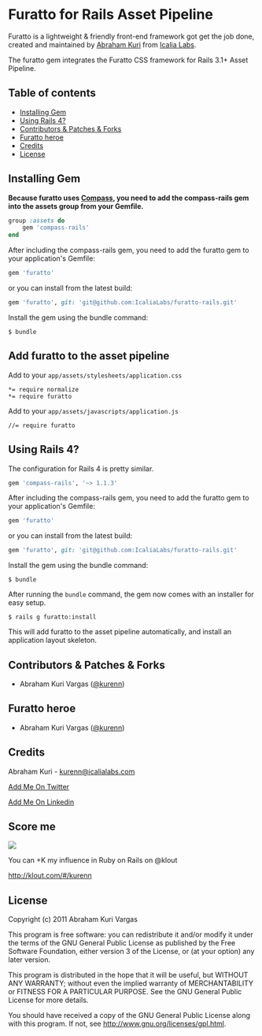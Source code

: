 # Furatto for Rails Asset Pipeline

Furatto is a lightweight & friendly front-end framework got get the job done, created and maintained by [Abraham Kuri](https://twitter.com/kurenn) from [Icalia Labs](http://twitter.com/icalialabs).

The furatto gem integrates the Furatto CSS framework for Rails 3.1+ Asset Pipeline.

## Table of contents
- [Installing Gem](#installing-gem)
- [Using Rails 4?](#using-rails-4?)
- [Contributors & Patches & Forks](#contributors-&-patches-&-forks)
- [Furatto heroe](#furatto-heroe)
- [Credits](#credits)
- [License](#license)

## Installing Gem

**Because furatto uses [Compass](http://compass-style.org/reference/compass/css3/), you need to add the compass-rails gem into the assets group from your Gemfile.**

```ruby
group :assets do
	gem 'compass-rails'
end
```

After including the compass-rails gem, you need to add the furatto gem to your application's Gemfile:

```ruby
gem 'furatto'
```

or you can install from the latest build:

```ruby
gem 'furatto', git: 'git@github.com:IcaliaLabs/furatto-rails.git'
```

Install the gem using the bundle command:

```console
$ bundle
```

## Add furatto to the asset pipeline

Add to your `app/assets/stylesheets/application.css`
		
	*= require normalize
	*= require furatto

Add to your `app/assets/javascripts/application.js`

	//= require furatto
		
## Using Rails 4?

The configuration for Rails 4 is pretty similar.

```ruby
gem 'compass-rails', '~> 1.1.3'
```

After including the compass-rails gem, you need to add the furatto gem to your application's Gemfile:

```ruby
gem 'furatto'
```

or you can install from the latest build:

```ruby
gem 'furatto', git: 'git@github.com:IcaliaLabs/furatto-rails.git'
```

Install the gem using the bundle command:

```console
$ bundle
```

After running the `bundle` command, the gem now comes with an installer for easy setup.

```console
$ rails g furatto:install
```

This will add furatto to the asset pipeline automatically, and install an application layout skeleton.

## Contributors & Patches & Forks

- Abraham Kuri Vargas ([@kurenn](http://twitter.com/kurenn))


## Furatto heroe
- Abraham Kuri Vargas ([@kurenn](http://twitter.com/kurenn))


## Credits
Abraham Kuri - kurenn@icalialabs.com

[Add Me On Twitter](http://twitter.com/kurenn "Follow me")

[Add Me On Linkedin](http://www.linkedin.com/pub/abraham-kuri/26/a21/b41 "Add Me On Linkedin")

## Score me
<img src="https://addons.opera.com/media/extensions/55/14355/1.0.1-rev1/icons/icon_64x64.png"></img>

You can +K my influence in Ruby on Rails on @klout

http://klout.com/#/kurenn


## License
Copyright (c) 2011 Abraham Kuri Vargas

This program is free software: you can redistribute it and/or modify it under the terms of the GNU General Public License as published by the Free Software Foundation, either version 3 of the License, or (at your option) any later version.

This program is distributed in the hope that it will be useful, but WITHOUT ANY WARRANTY; without even the implied warranty of MERCHANTABILITY or FITNESS FOR A PARTICULAR PURPOSE. See the GNU General Public License for more details.

You should have received a copy of the GNU General Public License along with this program. If not, see http://www.gnu.org/licenses/gpl.html.
